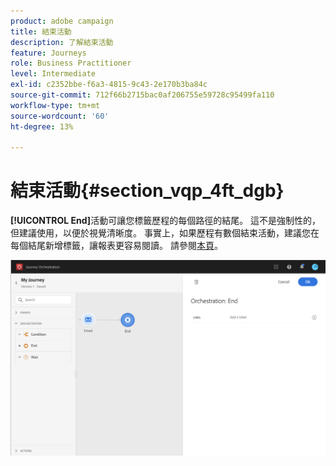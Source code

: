 ```yaml
---
product: adobe campaign
title: 結束活動
description: 了解結束活動
feature: Journeys
role: Business Practitioner
level: Intermediate
exl-id: c2352bbe-f6a3-4815-9c43-2e170b3ba84c
source-git-commit: 712f66b2715bac0af206755e59728c95499fa110
workflow-type: tm+mt
source-wordcount: '60'
ht-degree: 13%

---
```


# 結束活動{#section_vqp_4ft_dgb}

**[!UICONTROL End]**&#x200B;活動可讓您標籤歷程的每個路徑的結尾。 這不是強制性的，但建議使用，以便於視覺清晰度。 事實上，如果歷程有數個結束活動，建議您在每個結尾新增標籤，讓報表更容易閱讀。 請參閱[本頁](../reporting/about-journey-reports.md)。

![](../assets/journey54.png)
